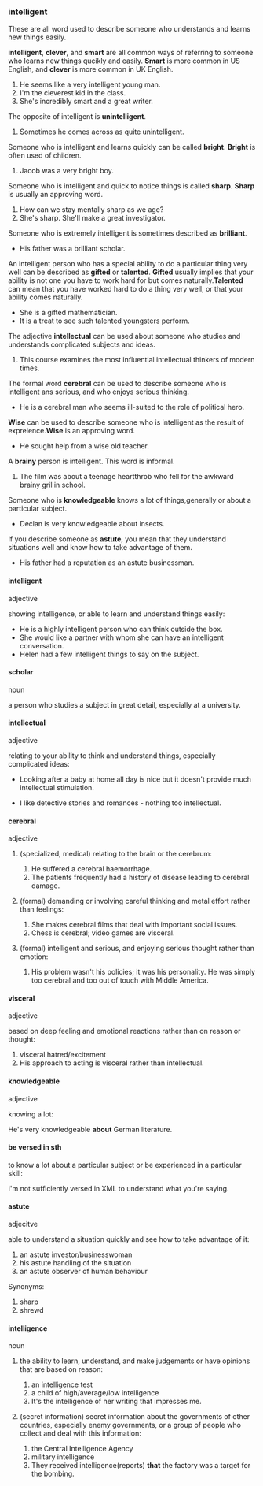 ### intelligent

These are all word used to describe someone who understands and learns new things easily.

**intelligent**, **clever**, and **smart** are all common ways of referring to someone who learns new things qucikly and easily. **Smart** is more common in US English, and **clever** is more common in UK English.

1. He seems like a very intelligent young man.
2. I'm the cleverest kid in the class.
3. She's incredibly smart and a great writer.

The opposite of intelligent is **unintelligent**.

1. Sometimes he comes across as quite unintelligent.

Someone who is intelligent and learns quickly can be called **bright**. **Bright** is often  used of children.

1. Jacob was a very bright boy.

Someone who is intelligent and quick to notice things is called **sharp**. **Sharp** is usually an approving word.

1. How can we stay mentally sharp as we age?
2. She's sharp. She'll make a great investigator.

Someone who is extremely intelligent is sometimes described as **brilliant**.

+ His father was a brilliant scholar.

An intelligent person who has a special ability to do a particular thing very well can be described as **gifted** or **talented**. **Gifted** usually implies that your ability is not one you have to work hard for but comes naturally.**Talented** can mean that you have worked hard to do a thing very well, or that your ability comes naturally.

+ She is a gifted mathematician.
+ It is a treat to see such talented youngsters perform.

The adjective **intellectual** can be used  about someone who studies and understands complicated subjects and ideas.

1. This course examines the most influential intellectual thinkers of modern times.

The formal word **cerebral** can be used to describe someone who is intelligent ans serious, and who enjoys serious thinking.

+ He is a cerebral man who seems ill-suited to the role of political hero.

**Wise** can be used to describe someone who is intelligent as the result of expreience.**Wise** is an approving word.

+ He sought help from a wise old teacher.

A **brainy** person is intelligent. This word is informal.

1. The film was about a teenage heartthrob who fell for the awkward brainy gril in school.

Someone who is **knowledgeable** knows a lot of things,generally or about a particular subject.

+ Declan is very knowledgeable about insects.

If you describe someone as **astute**, you mean that they understand situations well and know how to take advantage of them.

+ His father had a reputation as an astute businessman.


#### intelligent
adjective

showing intelligence, or able to learn and understand things easily:

+ He is a highly intelligent person who can think outside the box.
+ She would like a partner with whom she can have an intelligent conversation.
+ Helen had a few intelligent things to say on the subject.

#### scholar
noun

a person who studies a subject in great detail, especially at a university.

#### intellectual
adjective

relating to your ability to think and understand things, especially complicated ideas:

+ Looking after a baby at home all day is nice but it doesn't provide much intellectual stimulation.

+ I like detective stories and romances - nothing too intellectual.

#### cerebral
adjective

1. (specialized, medical) relating to the brain or the cerebrum:
   
   1. He suffered a cerebral haemorrhage.
   2. The patients frequently had a history of disease leading to cerebral damage.

2. (formal) demanding or involving careful thinking and metal effort rather than feelings:
   
   1. She makes cerebral films that deal with important social issues.
   2. Chess is cerebral; video games are visceral.

3. (formal) intelligent and serious, and enjoying serious thought rather than emotion:
   
   1. His problem wasn't his policies; it was his personality. He was simply too cerebral and too out of touch with Middle America.

#### visceral
adjective

based on deep feeling and emotional reactions rather than on reason or thought:

1. visceral hatred/excitement
2. His approach to acting is visceral rather than intellectual.

#### knowledgeable
adjective

knowing a lot:

He's very knowledgeable **about** German literature.

#### be versed in sth
to know a lot about a particular subject or be experienced in a particular skill:

I'm not sufficiently versed in XML to understand what you're saying.

#### astute
adjecitve

able to understand a situation quickly and see how to take advantage of it:

1. an astute investor/businesswoman
2. his astute handling of the situation
3. an astute observer of human behaviour

Synonyms:
1. sharp
2. shrewd

#### intelligence
noun

1. the ability to learn, understand, and make judgements or have opinions that are based on reason:
   
   1. an intelligence test
   2. a child of high/average/low intelligence
   3. It's the intelligence of her writing that impresses me.

2. (secret information) secret information about the governments of other countries, especially enemy governments, or a group of people who collect and deal with this information:
   
   1. the Central Intelligence Agency
   2. military intelligence
   3. They received intelligence(reports) **that** the factory was a target for the bombing.
